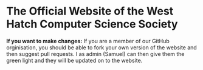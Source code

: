 # The Official Website of the West Hatch Computer Science Society

**If you want to make changes:**
If you are a member of our GitHub orginisation, you should be able to fork your own version of the website and then suggest pull requests. I as admin (Samuel) can then give them the green light and they will be updated on to the website.
